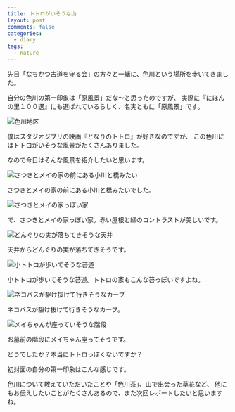```yaml
---
title: トトロがいそうな山
layout: post
comments: false
categories:
  - diary
tags:
  - nature
---
```

先日「なちかつ古道を守る会」の方々と一緒に、色川という場所を歩いてきました。

自分の色川の第一印象は「原風景」だな～と思ったのですが、
実際に『にほんの里１００選』にも選ばれているらしく、名実ともに「原風景」です。

![色川地区][1]

僕はスタジオジブリの映画『となりのトトロ』が好きなのですが、
この色川にはトトロがいそうな風景がたくさんありました。

なので今日はそんな風景を紹介したいと思います。

![さつきとメイの家の前にある小川と橋みたい][2]

さつきとメイの家の前にある小川と橋みたいでした。

![さつきとメイの家っぽい家][3]

で、さつきとメイの家っぽい家。赤い屋根と緑のコントラストが美しいです。

![どんぐりの実が落ちてきそうな天井][4]

天井からどんぐりの実が落ちてきそうです。

![小トトロが歩いてそうな苔道][5]

小トトロが歩いてそうな苔道。トトロの家もこんな苔っぽいですよね。

![ネコバスが駆け抜けて行きそうなカーブ][6]

ネコバスが駆け抜けて行きそうなカーブ。

![メイちゃんが座っていそうな階段][7]

お墓前の階段にメイちゃん座ってそうです。

どうでしたか？本当にトトロっぽくないですか？

初対面の自分の第一印象はこんな感じです。

色川について教えていただいたことや「色川茶」、山で出会った草花など、
他にもお伝えしたいことがたくさんあるので、また次回レポートしたいと思いますね。


 [1]: /img/uploads/2009/11/totoro-mountain-1.jpg
 [2]: /img/uploads/2009/11/totoro-mountain-2.jpg
 [3]: /img/uploads/2009/11/totoro-mountain-3.jpg
 [4]: /img/uploads/2009/11/totoro-mountain-4.jpg
 [5]: /img/uploads/2009/11/totoro-mountain-5.jpg
 [6]: /img/uploads/2009/11/totoro-mountain-6.jpg
 [7]: /img/uploads/2009/11/totoro-mountain-7.jpg
